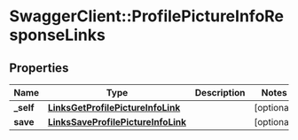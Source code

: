 # SwaggerClient::ProfilePictureInfoResponseLinks

## Properties
Name | Type | Description | Notes
------------ | ------------- | ------------- | -------------
**_self** | [**LinksGetProfilePictureInfoLink**](LinksGetProfilePictureInfoLink.md) |  | [optional] 
**save** | [**LinksSaveProfilePictureInfoLink**](LinksSaveProfilePictureInfoLink.md) |  | [optional] 


